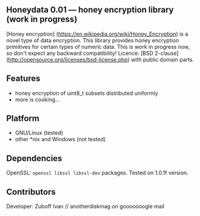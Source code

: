 ## Honeydata 0.01 — honey encryption library (work in progress)
[Honey encryption] (https://en.wikipedia.org/wiki/Honey_Encryption) is a novel type of data encryption. This library provides honey encryption primitives for certain types of numeric data. This is work in progress now, so don't expect any backward compatibility! Licence: [BSD 2-clause] (http://opensource.org/licenses/bsd-license.php) with public domain parts.

## Features
* honey encryption of uint8_t subsets distributed uniformly
* more is cooking...

## Platform
* GNU/Linux (tested)
* other *nix and Windows (not tested)

## Dependencies
OpenSSL: `openssl libssl libssl-dev` packages. Tested on 1.0.1f version.

## Contributors
Developer: Zuboff Ivan // anotherdiskmag on gooooooogle mail
